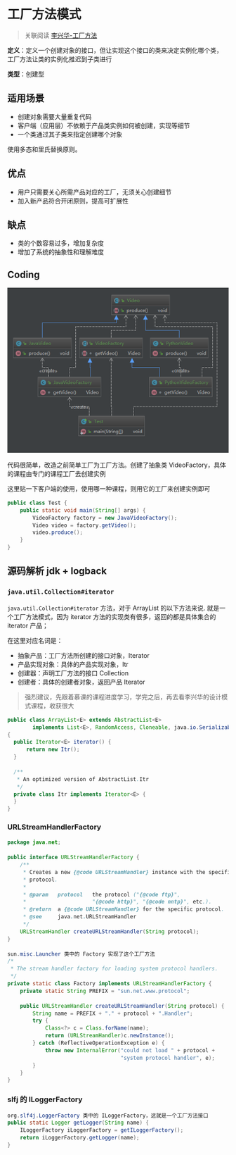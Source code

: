 # 工厂方法模式

> 关联阅读 [李兴华-工厂方法](/design_pattern/07_factory_method/factory_method.md)

**定义**：定义一个创建对象的接口，但让实现这个接口的类来决定实例化哪个类，
工厂方法让类的实例化推迟到子类进行

**类型**：创建型

## 适用场景

* 创建对象需要大量重复代码
* 客户端（应用层）不依赖于产品类实例如何被创建，实现等细节
* 一个类通过其子类来指定创建哪个对象

使用多态和里氏替换原则。

## 优点

* 用户只需要关心所需产品对应的工厂，无须关心创建细节
* 加入新产品符合开闭原则，提高可扩展性

## 缺点

* 类的个数容易过多，增加复杂度
* 增加了系统的抽象性和理解难度

## Coding

![](./assets/markdown-img-paste-20180828232609685.png)

代码很简单，改造之前简单工厂为工厂方法。创建了抽象类 VideoFactory，具体的课程由专门的课程工厂去创建实例

这里贴一下客户端的使用，使用哪一种课程，则用它的工厂来创建实例即可

```java
public class Test {
    public static void main(String[] args) {
        VideoFactory factory = new JavaVideoFactory();
        Video video = factory.getVideo();
        video.produce();
    }
}
```

## 源码解析 jdk + logback

### `java.util.Collection#iterator`

`java.util.Collection#iterator`  方法，对于 ArrayList 的以下方法来说.
就是一个工厂方法模式，因为 iterator 方法的实现类有很多，返回的都是具体集合的 iterator 产品；

在这里对应名词是：

* 抽象产品：工厂方法所创建的接口对象，Iterator
* 产品实现对象：具体的产品实现对象，Itr
* 创建器：声明工厂方法的接口 Collection
* 创建者：具体的创建者对象，返回产品 Iterator

> 强烈建议，先跟着慕课的课程进度学习，学完之后，再去看李兴华的设计模式课程，收获很大

```java
public class ArrayList<E> extends AbstractList<E>
        implements List<E>, RandomAccess, Cloneable, java.io.Serializable
{
  public Iterator<E> iterator() {
      return new Itr();
  }

  /**
   * An optimized version of AbstractList.Itr
   */
  private class Itr implements Iterator<E> {
  }
}
```

### URLStreamHandlerFactory

```java
package java.net;

public interface URLStreamHandlerFactory {
    /**
     * Creates a new {@code URLStreamHandler} instance with the specified
     * protocol.
     *
     * @param   protocol   the protocol ("{@code ftp}",
     *                     "{@code http}", "{@code nntp}", etc.).
     * @return  a {@code URLStreamHandler} for the specific protocol.
     * @see     java.net.URLStreamHandler
     */
    URLStreamHandler createURLStreamHandler(String protocol);
}

sun.misc.Launcher 类中的 Factory 实现了这个工厂方法
/*
 * The stream handler factory for loading system protocol handlers.
 */
private static class Factory implements URLStreamHandlerFactory {
    private static String PREFIX = "sun.net.www.protocol";

    public URLStreamHandler createURLStreamHandler(String protocol) {
        String name = PREFIX + "." + protocol + ".Handler";
        try {
            Class<?> c = Class.forName(name);
            return (URLStreamHandler)c.newInstance();
        } catch (ReflectiveOperationException e) {
            throw new InternalError("could not load " + protocol +
                                    "system protocol handler", e);
        }
    }
}
```

### slfj 的 ILoggerFactory

```java
org.slf4j.LoggerFactory 类中的 ILoggerFactory，这就是一个工厂方法接口
public static Logger getLogger(String name) {
    ILoggerFactory iLoggerFactory = getILoggerFactory();
    return iLoggerFactory.getLogger(name);
}
```


<iframe  height="500px" width="100%" frameborder=0 allowfullscreen="true" :src="$withBase('/ads.html')"></iframe>